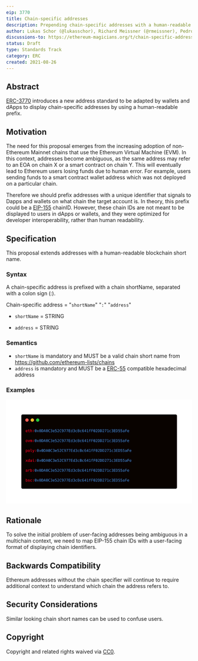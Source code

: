 ```yaml
---
eip: 3770
title: Chain-specific addresses
description: Prepending chain-specific addresses with a human-readable chain identifier
author: Lukas Schor (@lukasschor), Richard Meissner (@rmeissner), Pedro Gomes (@pedrouid), ligi <ligi@ligi.de>
discussions-to: https://ethereum-magicians.org/t/chain-specific-addresses/6449
status: Draft
type: Standards Track
category: ERC
created: 2021-08-26
---
```


## Abstract

[ERC-3770](../03770.md) introduces a new address standard to be adapted by wallets and dApps to display chain-specific addresses by using a human-readable prefix.

## Motivation

The need for this proposal emerges from the increasing adoption of non-Ethereum Mainnet chains that use the Ethereum Virtual Machine (EVM). In this context, addresses become ambiguous, as the same address may refer to an EOA on chain X or a smart contract on chain Y. This will eventually lead to Ethereum users losing funds due to human error. For example, users sending funds to a smart contract wallet address which was not deployed on a particular chain.

Therefore we should prefix addresses with a unique identifier that signals to Dapps and wallets on what chain the target account is. In theory, this prefix could be a [EIP-155](../00155.md) chainID. However, these chain IDs are not meant to be displayed to users in dApps or wallets, and they were optimized for developer interoperability, rather than human readability.

## Specification

This proposal extends addresses with a human-readable blockchain short name.

### Syntax

A chain-specific address is prefixed with a chain shortName, separated with a colon sign (:).

Chain-specific address = "`shortName`" "`:`" "`address`"

- `shortName` = STRING

- `address` = STRING

### Semantics

* `shortName` is mandatory and MUST be a valid chain short name from https://github.com/ethereum-lists/chains
* `address` is mandatory and MUST be a [ERC-55](../00055.md) compatible hexadecimal address

### Examples

![Chain-specific addresses](./assets/examples.png "Examples of chain-specific addresses")

## Rationale

To solve the initial problem of user-facing addresses being ambiguous in a multichain context, we need to map EIP-155 chain IDs with a user-facing format of displaying chain identifiers.

## Backwards Compatibility

Ethereum addresses without the chain specifier will continue to require additional context to understand which chain the address refers to.

## Security Considerations

Similar looking chain short names can be used to confuse users.

## Copyright

Copyright and related rights waived via [CC0](/LICENSE.md).
